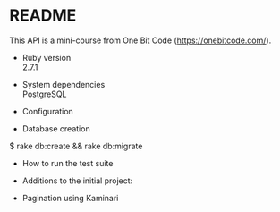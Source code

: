 # README

This API is a mini-course from One Bit Code (https://onebitcode.com/).

* Ruby version  
2.7.1  
  
* System dependencies  
PostgreSQL  
  
* Configuration

* Database creation  
  
$ rake db:create && rake db:migrate

* How to run the test suite

* Additions to the initial project:  
- Pagination using Kaminari  
